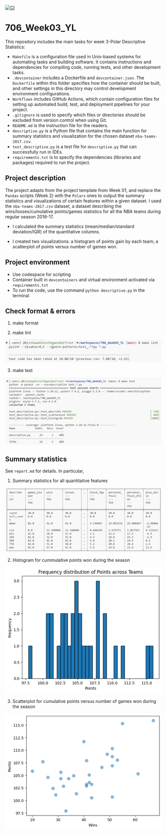 [![CI](https://github.com/nogibjj/706_Week03_YL/actions/workflows/cicd.yml/badge.svg)](https://github.com/nogibjj/706_Week03_YL/actions/workflows/cicd.yml)

# 706_Week03_YL

This repository includes the main tasks for week 3-Polar Descriptive Statistics:

* `Makefile` is a configuration file used in Unix-based systems for automating tasks and building software. It contains instructions and dependencies for compiling code, running tests, and other development tasks.
* `.devcontainer` includes a Dockerfile and `devcontainer.json`. The `Dockerfile` within this folder specifies how the container should be built, and other settings in this directory may control development environment configurations.
* `Workflows` includes GitHub Actions, which contain configuration files for setting up automated build, test, and deployment pipelines for your project.
* `.gitignore` is used to specify which files or directories should be excluded from version control when using Git.
* `README.md` is the instruction file for the readers.
* `descriptive.py` is a Python file that contains the main function for summary statistics and visualization for the chosen dataset `nba-teams-2017.csv`.
* `test_descriptive.py`  is a test file for `descriptive.py` that can successfully run in IDEs.
* `requirements.txt` is to specify the dependencies (libraries and packages) required to run the project.

## Project description

The project adapts from the project template from Week 01, and replace the `Pandas` scripts (Week 2) with the `Polars` ones to output the summary statistics and visualizations of certain features within a given dataset. I used the `nba-teams-2017.csv` dataset, a dataset describing the wins/losses/cumulative points/games statistics for all the NBA teams during regular season 2016-17.

* I calculated the summary statistics (mean/median/standard deviation/IQR) of the quantitative columns.

* I created two visualizations: a histogram of points gain by each team; a scatterplot of points versus number of games won.

## Project environment

* Use codespace for scripting
* Container built in `devcontainers` and virtual environment activated via `requirements.txt`
* To run the code, use the command `python descriptive.py` in the terminal

## Check format & errors

1. make format

2. make lint

![Alt text](figures/lint.png)

3. make test

![Alt text](figures/test.png)

## Summary statistics

See `report.md` for details. In particular,

1. Summary statistics for all quantitative features

![Alt text](figures/summary.png)

2. Histogram for cummulative points won during the season

![Alt text](figures/points-hist.png)

3. Scatterplot for cumulative points versus number of games won during the season

![Alt text](figures/scatter.png)